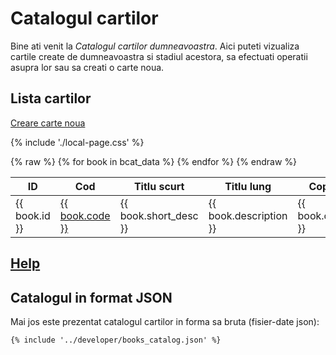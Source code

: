 
# Catalogul cartilor

Bine ati venit la *Catalogul cartilor dumneavoastra*. Aici puteti vizualiza cartile create de dumneavoastra si stadiul acestora, sa efectuati operatii asupra lor sau sa creati o carte noua.

## Lista cartilor

[Creare carte noua](/booklab/api/newb/)

{% include './local-page.css' %}

<table>
    <thead>
        <tr>
            <th>ID</th>
            <th>Cod</th>
            <th>Titlu scurt</th>
            <th>Titlu lung</th>
            <th>Copyright</th>
            <th>Autorul cartii</th>
            <th>Note</th>
            <th>creata de</th>
            <th>data creare</th>
        </tr>
    </thead>
    <tbody>
        {% raw %}
        {% for book in bcat_data %}
        <tr>
            <td>{{ book.id }}</td>
            <td>
                <a href="/booklab/api/bstatus/?code={{ book.code }}">{{ book.code }}</a>
            </td>
            <td>{{ book.short_desc }}</td>
            <td>{{ book.description }}</td>
            <td>{{ book.copyright }}</td>
            <td>{{ book.site_author }}</td>
            <td>{{ book.notes }}</td>
            <td>{{ book.created_by }}</td>
            <td>{{ book.created_date }}</td>
        </tr>
        {% endfor %}
        {% endraw %}
    </tbody>
</table>


## [Help](../help/880.30-BCAT_usage.md)


## Catalogul in format JSON

Mai jos este prezentat catalogul cartilor in forma sa bruta (fisier-date json):

``` { .json .copy }
{% include '../developer/books_catalog.json' %}
```

